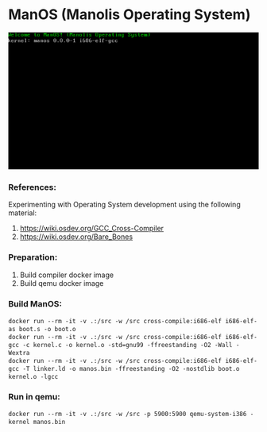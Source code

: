 # ManOS (Manolis Operating System)

![screenshot](docs/screenshot.png)

### References:

Experimenting with Operating System development using the following material:
1. https://wiki.osdev.org/GCC_Cross-Compiler
2. https://wiki.osdev.org/Bare_Bones

### Preparation:

1. Build compiler docker image
2. Build qemu docker image

### Build ManOS:

```
docker run --rm -it -v .:/src -w /src cross-compile:i686-elf i686-elf-as boot.s -o boot.o
docker run --rm -it -v .:/src -w /src cross-compile:i686-elf i686-elf-gcc -c kernel.c -o kernel.o -std=gnu99 -ffreestanding -O2 -Wall -Wextra
docker run --rm -it -v .:/src -w /src cross-compile:i686-elf i686-elf-gcc -T linker.ld -o manos.bin -ffreestanding -O2 -nostdlib boot.o kernel.o -lgcc
```

### Run in qemu:

```
docker run --rm -it -v .:/src -w /src -p 5900:5900 qemu-system-i386 -kernel manos.bin
```